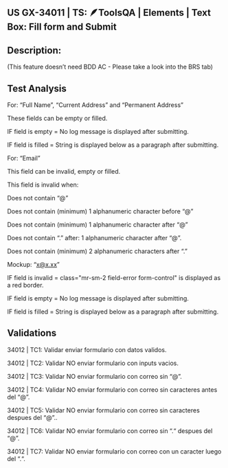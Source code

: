 ## US GX-34011 | TS: 🪶ToolsQA | Elements | Text Box: Fill form and Submit

## Description:

(This feature doesn’t need BDD AC - Please take a look into the BRS tab)

## Test Analysis

For: “Full Name”, “Current Address” and “Permanent Address”

These fields can be empty or filled.

IF field is empty = No log message is displayed after submitting.

IF field is filled = String is displayed below as a paragraph after submitting.

For: “Email”

This field can be invalid, empty or filled.

This field is invalid when:

Does not contain “@”

Does not contain (minimum) 1 alphanumeric character before “@”

Does not contain (minimum) 1 alphanumeric character after “@”

Does not contain “.” after: 1 alphanumeric character after “@”.

Does not contain (minimum) 2 alphanumeric characters after “.”

Mockup: “x@x.xx”

IF field is invalid = class="mr-sm-2 field-error form-control" is displayed as a red border.

IF field is empty = No log message is displayed after submitting.

IF field is filled = String is displayed below as a paragraph after submitting.

## Validations

34012 | TC1: Validar enviar formulario con datos validos.

34012 | TC2: Validar NO enviar formulario con inputs vacios.

34012 | TC3: Validar NO enviar formulario con correo sin “@”.

34012 | TC4: Validar NO enviar formulario con correo sin caracteres antes del “@”.

34012 | TC5: Validar NO enviar formulario con correo sin caracteres despues del “@”..

34012 | TC6: Validar NO enviar formulario con correo sin “.“ despues del “@”.

34012 | TC7: Validar NO enviar formulario con correo con un caracter luego del “.“.
